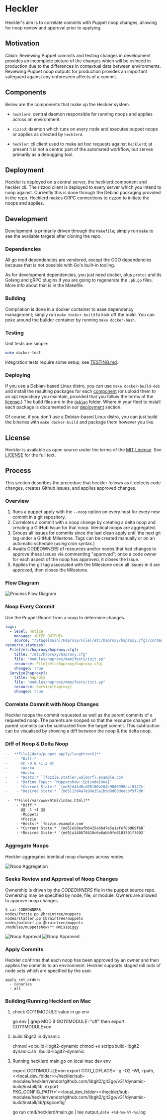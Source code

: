 # Heckler

Heckler's aim is to correlate commits with Puppet noop changes, allowing
for noop review and approval prior to applying.

## Motivation

*Claim*: Reviewing Puppet commits and testing changes in development
provides an incomplete picture of the changes which will be evinced in
production due to the differences in contextual data between
environments. Reviewing Puppet noop outputs for production provides an
important safeguard against any unforeseen affects of a commit.

## Components

Below are the components that make up the Heckler system.

  - `hecklerd`: central daemon responsible for running noops and applies
    across an environment.

  - `rizzod`: daemon which runs on every node and executes puppet noops
    or applies as directed by `hecklerd`.

  - `heckler`: cli client used to make ad hoc requests against
    `hecklerd`; at present it is not a central part of the automated
    workflow, but serves primarily as a debugging tool.

## Deployment

Heckler is deployed on a central server, the hecklerd component and
heckler cli. The rizzod client is deployed to every server which you
intend to noop against. Currently this is done through the Debian
packaging provided in the repo. Hecklerd makes GRPC connections to
rizzod to initiate the noops and applies.

## Development

Development is primarily driven through the `Makefile`; simply run
`make` to see the available targets after cloning the repo.

### Dependencies

All go mod dependencies are vendored, except the CGO dependencies because
that is not possible with Go's built-in tooling.

As for development dependencies, you just need docker, plus `protoc` and
its Golang and gRPC plugins if you are going to regenerate the `.pb.go`
files. More info about that is in the Makefile.

### Building

Compilation is done in a docker container to ease dependency management;
simply run `make docker-build` to kick off the build. You can poke around
the builder container by running `make docker-bash`.

### Testing

Unit tests are simple:

```sh
make docker-test
```

Integration tests require some setup; see [TESTING.md](TESTING.md).

### Deploying

If you use a Debian-based Linux distro, you can use `make docker-build-deb`
and install the resulting packages for each [component](#components) (or
upload them to an apt repostiory you maintain, provided that you follow the
terms of the [license](#license).) The build files are in the
[`debian`](/debian) folder. Where in your fleet to install each package is
documented in our [deployment](#deployment) section.

Of course, if you don't use a Debian-based Linux distro, you can just build
the binaries with `make docker-build` and package them however you like.

## License

Heckler is available as open source under the terms of the [MIT
License](http://opensource.org/licenses/MIT). See [LICENSE](LICENSE) for
the full text.

## Process

This section describes the procedure that heckler follows as it detects code
changes, creates Github issues, and applies approved changes.

### Overview

1.  Runs a puppet apply with the `--noop` option on every host for every
    new commit in a git repository.
2.  Correlates a commit with a noop change by creating a delta noop and
    creating a GitHub Issue for that noop. Identical noops are aggregated.
3.  Groups all Issues for commits since the last clean apply until the next
    git tag under a GitHub Milestone. Tags can be created manually or on an
    automatic schedule (using cron syntax.)
4.  Awaits CODEOWNERS of resources and/or nodes that had changes to approve
    these Issues via commenting "approved"; once a code owner for each aspect
    of the noop has approved, it closes the Issue.
5.  Applies the git tag associated with the Milestone once all Issues in it
    are approved, then closes the Milestone.

### Flow Diagram

![Process Flow Diagram](./images/heckler_noop_flow_diagram.svg)

### Noop Every Commit

Use the Puppet Report from a noop to determine changes.

```yml
logs:
  - level: notice
    message: <DIFF_OUTPUT>
    source: "/Stage[main]/Haproxy/File[/etc/haproxy/haproxy.cfg]/content"
resource_statuses:
  File[/etc/haproxy/haproxy.cfg]:
    title: "/etc/haproxy/haproxy.cfg"
    file: "modules/haproxy/manifests/init.pp"
    resource: File[/etc/haproxy/haproxy.cfg]
    changed: true
  Service[haproxy]:
    title: haproxy
    file: "modules/haproxy/manifests/init.pp"
    resource: Service[haproxy]
    changed: true
```

### Correlate Commit with Noop Changes

Heckler noops the commit requested as well as the parent commits of a
requested noop. The parents are nooped so that the resource changes of
parent commits can be subtracted from the target commit. This
subtraction can be visualized by showing a diff between the noop & the
delta noop.

### Diff of Noop & Delta Noop

``` diff
--  **File[/data/puppet_apply/laughtrack]**
-    - *Diff:*
-      @@ -0,0 +1,2 @@
-      +Wacka
-      +Wacka
-    - *Hosts:* `{fozzie,statler,waldorf}.example.com`
-    - *Define Type:* `Muppetshow::Episode[One]`
-    - *Current State:* `{md5}d41d8cd98f00b204e9800998ecf8427e`
-    - *Desired State:* `{md5}15d4a7e90a35a1b9d8d69deecbf9f7d0`
-
 -  **File[/var/www/html/index.html]**
     - *Diff:*
       @@ -1 +1 @@
       -Muppets
       +Fozzie
     - *Hosts:* `fozzie.example.com`
     - *Current State:* `{md5}e5deafb6425abb47e5a1efef8b969fb8`
     - *Desired State:* `{md5}a148678410c6e6abb9fe0103391f3692`
```

### Aggregate Noops

Heckler aggregates identical noop changes across nodes.

![Noop Aggregation](./images/noop_aggregation.png)

### Seeks Review and Approval of Noop Changes

Ownership is driven by the *CODEOWNERS* file in the puppet source repo.
Ownership may be specified by node, file, or module. Owners are allowed
to approve noop changes.

``` shell
$ cat CODEOWNERS
nodes/fozzie.pp @braintree/muppets
nodes/statler.pp @braintree/muppets
nodes/waldorf.pp @braintree/muppets
/modules/muppetshow/** @misspiggy
```

![Noop Approval](./images/noop_approval.png) ![Noop
Approved](./images/noop_approved.png)

### Apply Commits

Heckler confirms that each noop has been approved by an owner and then
applies the commits to an environment. Heckler supports staged roll outs
of node sets which are specified by the user.

    apply_set_order:
      - canaries
      - all

### Building/Running Hecklerd on Mac
1. check GO111MODULE value in go env

	go env | grep MOD
	if GO111MODULE="off" then export GO111MODULE=on

2. build libgit2 in dynamic

	chmod +x build-libgit2-dynamic
	chmod +x script/build-libgit2-dynamic.sh
	./build-libgit2-dynamic

3. Running hecklerd main.go on local mac dev env

	export GO111MODULE=on
	export CGO_LDFLAGS='-g -O2 -Wl,-rpath,<<local_dev_folder>>/heckler/sub-modules/heckler/vendor/github.com/libgit2/git2go/v31/dynamic-build/install/lib'
	export PKG_CONFIG_PATH='<<local_dev_folder>>/heckler/sub-modules/heckler/vendor/github.com/libgit2/git2go/v31/dynamic-build/install/lib/pkgconfig'

	go run cmd/hecklerd/main.go  | tee output_`date +%d-%m-%Y-%s`.log
